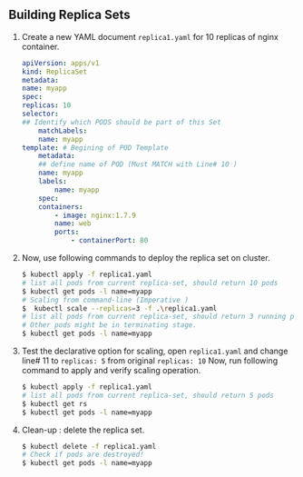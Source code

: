 ## Building Replica Sets

1.  Create a new YAML document `replica1.yaml` for 10 replicas of nginx container. 
    
    ```yaml
    apiVersion: apps/v1
    kind: ReplicaSet
    metadata:
    name: myapp
    spec:
    replicas: 10
    selector:
    ## Identify which PODS should be part of this Set
        matchLabels:
        name: myapp
    template: # Begining of POD Template
        metadata:
        ## define name of POD (Must MATCH with Line# 10 )
        name: myapp
        labels:
            name: myapp
        spec:
        containers:
            - image: nginx:1.7.9
            name: web
            ports:
                - containerPort: 80
    ```

2.  Now, use following commands to deploy the replica set on cluster.

    ```bash
    $ kubectl apply -f replica1.yaml
    # list all pods from current replica-set, should return 10 pods
    $ kubectl get pods -l name=myapp
    # Scaling from command-line (Imperative )
    $  kubectl scale --replicas=3 -f .\replica1.yaml  
    # list all pods from current replica-set, should return 3 running pods
    # Other pods might be in terminating stage.
    $ kubectl get pods -l name=myapp
    ```

3.  Test the declarative option for scaling, open `replica1.yaml` and change line# 11 to `replicas: 5` from original `replicas: 10`
    Now, run following command to apply and verify scaling operation.

    ```bash
    $ kubectl apply -f replica1.yaml
    # list all pods from current replica-set, should return 5 pods
    $ kubectl get rs
    $ kubectl get pods -l name=myapp
    ```

4.  Clean-up : delete the replica set.

    ```bash
    $ kubectl delete -f replica1.yaml
    # Check if pods are destroyed!
    $ kubectl get pods -l name=myapp
    ```

